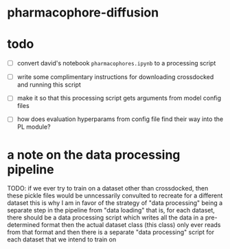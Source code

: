 # pharmacophore-diffusion

# todo
- [ ] convert david's notebook `pharmacophores.ipynb` to a processing script
- [ ] write some complimentary instructions for downloading crossdocked and running this script
- [ ] make it so that this processing script gets arguments from model config files
- [ ] how does evaluation hyperparams from config file find their way into the PL module?


# a note on the data processing pipeline

TODO: if we ever try to train on a dataset other than crossdocked, then these pickle files would be unncessarily convulted to recreate for a different dataset
this is why I am in favor of the strategy of "data processing" being a separate step in the pipeline from "data loading" that is, for each dataset, there should be a data processing script which writes all the data in a pre-determined format then the actual dataset class (this class) only ever reads from that format and then there is a separate "data processing" script for each dataset that we intend to train on
